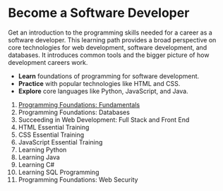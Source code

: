 # Become a Software Developer
Get an introduction to the programming skills needed for a career as a software developer. This learning path provides a broad perspective on core technologies for web development, software development, and databases. It introduces common tools and the bigger picture of how development careers work.

- **Learn** foundations of programming for software development.
- **Practice** with popular technologies like HTML and CSS.
- **Explore** core languages like Python, JavaScript, and Java.

1. [Programming Foundations: Fundamentals]()
2. Programming Foundations: Databases
3. Succeeding in Web Development: Full Stack and Front End
4. HTML Essential Training
5. CSS Essential Training
6. JavaScript Essential Training
7. Learning Python
8. Learning Java
9. Learning C#
10. Learning SQL Programming
11. Programming Foundations: Web Security
